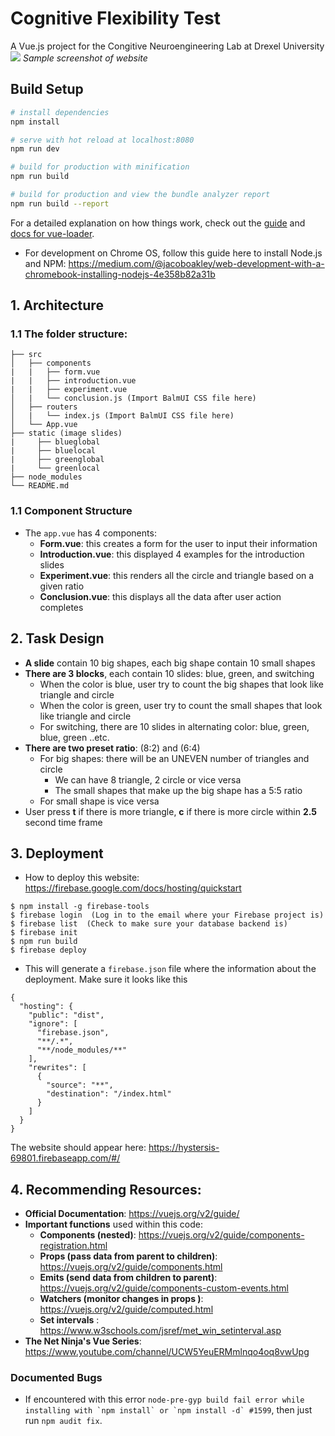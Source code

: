 # Cognitive Flexibility Test 

A Vue.js project for the Congitive Neuroengineering Lab at Drexel University 
![](https://user-images.githubusercontent.com/22923895/54078166-a0fae880-4291-11e9-8613-523ad6f3824e.png) 
 *Sample screenshot of website* 


## Build Setup

``` bash
# install dependencies
npm install

# serve with hot reload at localhost:8080
npm run dev

# build for production with minification
npm run build

# build for production and view the bundle analyzer report
npm run build --report
```

For a detailed explanation on how things work, check out the [guide](http://vuejs-templates.github.io/webpack/) and [docs for vue-loader](http://vuejs.github.io/vue-loader).

- For development on Chrome OS, follow this guide here to install Node.js and NPM: https://medium.com/@jacoboakley/web-development-with-a-chromebook-installing-nodejs-4e358b82a31b 



## 1. Architecture 

### 1.1 The folder structure:  
```
├── src 
│   ├── components 
|   |   ├── form.vue          
|   |   ├── introduction.vue 
|   |   ├── experiment.vue 
│   |   └── conclusion.js (Import BalmUI CSS file here) 
│   ├── routers
│   |   └── index.js (Import BalmUI CSS file here) 
│   └── App.vue  
├── static (image slides) 
|     ├── blueglobal
|     ├── bluelocal
|     ├── greenglobal
|     └── greenlocal 
├── node_modules 
└── README.md

```

### 1.1 Component Structure
- The `app.vue` has 4 components: 
   - **Form.vue**: this creates a form for the user to input their information 
   - **Introduction.vue**: this displayed 4 examples for the introduction slides 
   - **Experiment.vue**: this renders all the circle and triangle based on a given ratio 
   - **Conclusion.vue**: this displays all the data after user action completes   

## 2. Task Design 
- **A slide** contain 10 big shapes, each big shape contain 10 small shapes 
- **There are 3 blocks**, each contain 10 slides: blue, green, and switching  
   + When the color is blue, user try to count the big shapes that look like triangle and circle 
   + When the color is green, user try to count the small shapes that look like triangle and circle 
   + For switching, there are 10 slides in alternating color: blue, green, blue, green ..etc. 
- **There are two preset ratio**: (8:2) and (6:4) 
   + For big shapes: there will be an UNEVEN number of triangles and circle 
      + We can have 8 triangle, 2 circle or vice versa
      + The small shapes that make up the big shape has a 5:5 ratio  
   + For small shape is vice versa
- User press **t** if there is more triangle, **c** if there is more circle within **2.5** second time frame 


## 3. Deployment 
- How to deploy this website: https://firebase.google.com/docs/hosting/quickstart 
```
$ npm install -g firebase-tools
$ firebase login  (Log in to the email where your Firebase project is)
$ firebase list  (Check to make sure your database backend is)
$ firebase init
$ npm run build
$ firebase deploy 
``` 
- This will generate a `firebase.json` file where the information about the deployment. Make sure it looks like this
```
{
  "hosting": {
    "public": "dist",
    "ignore": [
      "firebase.json",
      "**/.*",
      "**/node_modules/**"
    ],
    "rewrites": [
      {
        "source": "**",
        "destination": "/index.html"
      }
    ]
  }
}

``` 
The website should appear here: https://hystersis-69801.firebaseapp.com/#/ 


## 4. Recommending Resources: 
- **Official Documentation**: https://vuejs.org/v2/guide/ 
- **Important functions** used within this code: 
   - **Components (nested)**: https://vuejs.org/v2/guide/components-registration.html 
   - **Props (pass data from parent to children)**: https://vuejs.org/v2/guide/components.html 
   - **Emits (send data from children to parent)**: https://vuejs.org/v2/guide/components-custom-events.html 
   - **Watchers (monitor changes in props )**: https://vuejs.org/v2/guide/computed.html 
   - **Set intervals** : https://www.w3schools.com/jsref/met_win_setinterval.asp  
- **The Net Ninja's Vue Series**: https://www.youtube.com/channel/UCW5YeuERMmlnqo4oq8vwUpg  


### Documented Bugs
- If encountered with this error ```node-pre-gyp build fail error while installing with `npm install` or `npm install -d` #1599```, then just run `npm audit fix`. 


 

